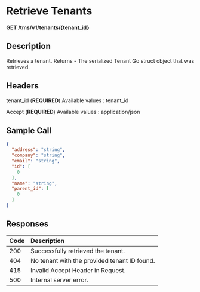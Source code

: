 # Retrieve Tenants

**GET /tms/v1/tenants/{tenant_id}**

## Description

Retrieves a tenant. Returns - The serialized Tenant Go struct object that was retrieved.

## Headers

tenant_id (**REQUIRED**)
Available values : tenant_id

Accept (**REQUIRED**)
Available values : application/json

## Sample Call

```json          
{
  "address": "string",
  "company": "string",
  "email": "string",
  "id": [
    0
  ],
  "name": "string",
  "parent_id": [
    0
  ]
}
```

## Responses

| Code         | Description                                        |
| :----------- | :-----------                                       |
| 200          | Successfully retrieved the tenant.                 |
| 404          | No tenant with the provided tenant ID found.       |
| 415          | Invalid Accept Header in Request.                  |
| 500          | Internal server error.                             |